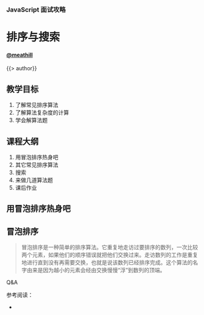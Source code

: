 <!--
title: sorting and searching
description: A tutorial for JavaScript sorting and searching
-->

### JavaScript 面试攻略

排序与搜索
=======

#### [@meathill](https://weibo.com/meathill/)

<!-- page -->

{{> author}}

<!-- page -->

## 教学目标

1. 了解常见排序算法
2. 了解算法复杂度的计算
3. 学会解算法题

<!-- page -->

## 课程大纲

1. 用冒泡排序热身吧
2. 其它常见排序算法
3. 搜索
4. 来做几道算法题
5. 课后作业

<!-- page -->

## 用冒泡排序热身吧

<!-- page -->

## 冒泡排序

> 冒泡排序是一种简单的排序算法。它重复地走访过要排序的数列，一次比较两个元素，如果他们的顺序错误就把他们交换过来。走访数列的工作是重复地进行直到没有再需要交换，也就是说该数列已经排序完成。这个算法的名字由来是因为越小的元素会经由交换慢慢“浮”到数列的顶端。

<!-- section -->



<!-- page -->

Q&A

<!-- page -->

参考阅读：

*
